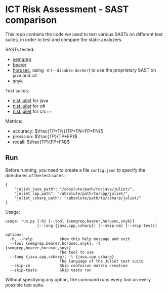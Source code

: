 # ICT Risk Assessment - SAST comparison

This repo contains the code we used to test various SASTs on different test suites, in order to test and compare the static analyzers.

SASTs tested:
- [semgrep](https://github.com/semgrep/semgrep)
- [bearer](https://github.com/bearer/bearer)
- [horusec](https://github.com/ZupIT/horusec), using `-D` (`--disable-docker`) to use the proprietary SAST on java and c#
- [snyk](https://snyk.io/product/snyk-code/)

Test suites:
- [nist juliet](https://samate.nist.gov/SARD/test-suites/111) for java
- [nist juliet](https://samate.nist.gov/SARD/test-suites/110) for c#
- [nist juliet](https://samate.nist.gov/SARD/test-suites/112) for c/c++

Metrics:
- accuracy: $\frac{TP+TN}{TP+TN+FP+FN}$
- precision: $\frac{TP}{TP+FP}$
- recall: $\frac{TP}{FP+FN}$

## Run
Before running, you need to create a file `config.json` to specify the directories of the test suites:
```
{
    "juliet_java_path": "/absolute/path/to/java/juliet/",
    "juliet_cpp_path": "/absolute/path/to/cpp/juliet/",
    "juliet_csharp_path": "/absolute/path/to/csharp/juliet/"
}
```

Usage:
```
usage: run.py [-h] [--tool {semgrep,bearer,horusec,snyk}]
              [--lang {java,cpp,csharp}] [--skip-cm] [--skip-tests]

options:
  -h, --help            show this help message and exit
  --tool {semgrep,bearer,horusec,snyk}, -t {semgrep,bearer,horusec,snyk}
                        The tool to use
  --lang {java,cpp,csharp}, -l {java,cpp,csharp}
                        The language of the Juliet test suite
  --skip-cm             Skip confusion matrix creation
  --skip-tests          Skip tests run
```

Without specifying any option, the command runs every tool on every possible test suite.